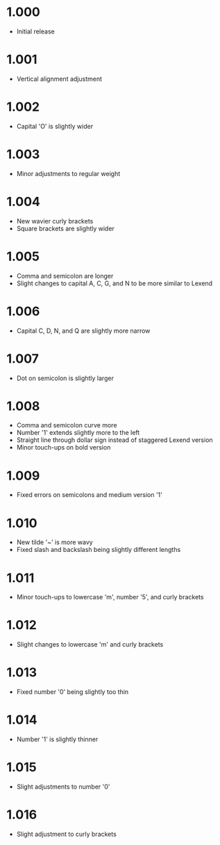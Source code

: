 # 1.000
* Initial release

# 1.001
* Vertical alignment adjustment

# 1.002
* Capital 'O' is slightly wider

# 1.003
* Minor adjustments to regular weight

# 1.004
* New wavier curly brackets
* Square brackets are slightly wider

# 1.005
* Comma and semicolon are longer
* Slight changes to capital A, C, G, and N to be more similar to Lexend

# 1.006
* Capital C, D, N, and Q are slightly more narrow

# 1.007
* Dot on semicolon is slightly larger  

# 1.008
* Comma and semicolon curve more
* Number '1' extends slightly more to the left
* Straight line through dollar sign instead of staggered Lexend version
* Minor touch-ups on bold version

# 1.009
* Fixed errors on semicolons and medium version '1'

# 1.010
* New tilde '~' is more wavy
* Fixed slash and backslash being slightly different lengths

# 1.011
* Minor touch-ups to lowercase 'm', number '5', and curly brackets

# 1.012
* Slight changes to lowercase 'm' and curly brackets

# 1.013
* Fixed number '0' being slightly too thin

# 1.014
* Number '1' is slightly thinner

# 1.015
* Slight adjustments to number '0'

# 1.016
* Slight adjustment to curly brackets
